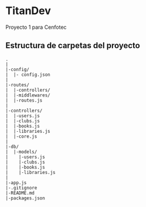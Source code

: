 # TitanDev
Proyecto 1 para Cenfotec

## Estructura de carpetas del proyecto
```
.
|
|-config/
|  |- config.json
|
|-routes/
|  |-controllers/
|  |-middlewares/
|  |-routes.js
|
|-controllers/
|  |-users.js
|  |-clubs.js
|  |-books.js
|  |-libraries.js
|  |-core.js
|
|-db/
|  |-models/
|    |-users.js
|    |-clubs.js
|    |-books.js
|    |-libraries.js
|
|-app.js
|-.gitignore
|-README.md
|-packages.json
```